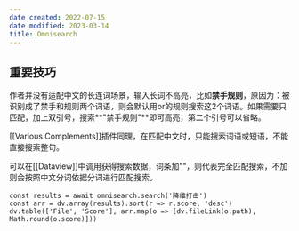 ```yaml
---
date created: 2022-07-15
date modified: 2023-03-14
title: Omnisearch
---
```


## 重要技巧

作者并没有适配中文的长连词场景，输入长词不高亮，比如**禁手规则**，原因为：被识别成了禁手和规则两个词语，则会默认用or的规则搜索这2个词语。如果需要只匹配，加上双引号，搜索**"禁手规则"**即可高亮，第二个引号可以省略。

[[Various Complements]]插件同理，在匹配中文时，只能搜索词语或短语，不能直接搜索整句。

可以在[[Dataview]]中调用获得搜索数据，词条加""，则代表完全匹配搜索，不加则会按照中文分词依据分词进行匹配搜索。

```dataviewjs
const results = await omnisearch.search('降维打击')
const arr = dv.array(results).sort(r => r.score, 'desc')
dv.table(['File', 'Score'], arr.map(o => [dv.fileLink(o.path), Math.round(o.score)]))
```

